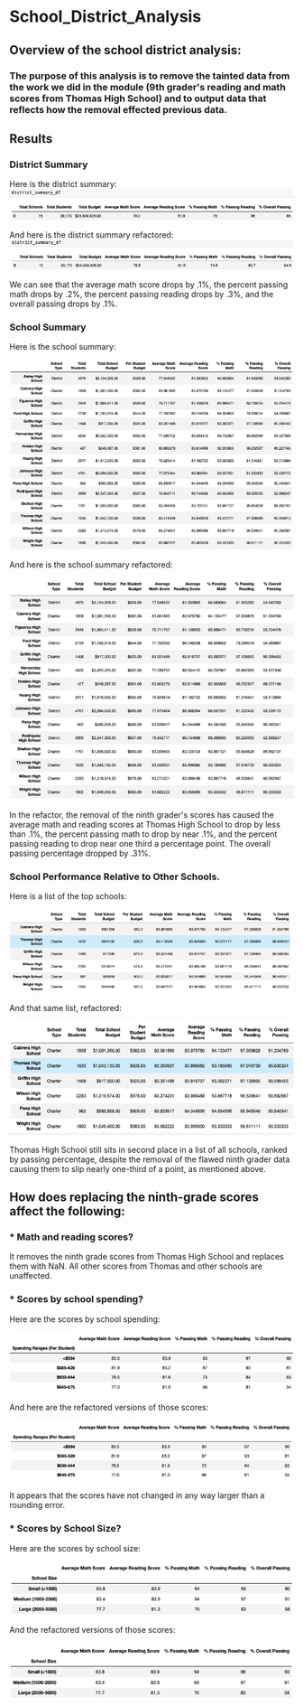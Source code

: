 # School_District_Analysis

## Overview of the school district analysis:

### The purpose of this analysis is to remove the tainted data from the work we did in the module (9th grader's reading and math scores from Thomas High School) and to output data that reflects how the removal effected previous data.

## Results

### District Summary

Here is the district summary:
![image_name](https://github.com/PirateSuit/School_District_Analysis/blob/main/results_photos/district_summary.png)

And here is the district summary refactored:
![image_name](https://github.com/PirateSuit/School_District_Analysis/blob/main/results_photos/district_summary_refactored.png)

We can see that the average math score drops by .1%, the percent passing math drops by .2%, the percent passing reading drops by .3%, and the overall passing drops by .1%.

### School Summary

Here is the school summary:

![image_name](https://github.com/PirateSuit/School_District_Analysis/blob/main/results_photos/school_summary.png)

And here is the school summary refactored:

![image_name](https://github.com/PirateSuit/School_District_Analysis/blob/main/results_photos/school_summary_refactored.png)

In the refactor, the removal of the ninth grader's scores has caused the average math and reading scores at Thomas High School to drop by less than .1%, the percent passing math to drop by near .1%, and the percent passing reading to drop near one third a percentage point. The overall passing percentage dropped by .31%.

### School Performance Relative to Other Schools.

Here is a list of the top schools:

![image_name](https://github.com/PirateSuit/School_District_Analysis/blob/main/results_photos/top_schools.png)

And that same list, refactored:

![image_name](https://github.com/PirateSuit/School_District_Analysis/blob/main/results_photos/top_schools_refactored.png)

Thomas High School still sits in second place in a list of all schools, ranked by passing percentage, despite the removal of the flawed ninth grader data causing them to slip nearly one-third of a point, as mentioned above.

## How does replacing the ninth-grade scores affect the following:

  ### * Math and reading scores?
  
   It removes the ninth grade scores from Thomas High School and replaces them with NaN. All other scores from Thomas and other schools are unaffected.
    
  ### * Scores by school spending?
    
  Here are the scores by school spending:
   
   ![image](https://github.com/PirateSuit/School_District_Analysis/blob/main/results_photos/scores_by_spending.png)
  
  And here are the refactored versions of those scores:
  
   ![image](https://github.com/PirateSuit/School_District_Analysis/blob/main/results_photos/scores_by_spending_refactored.png)
   
  It appears that the scores have not changed in any way larger than a rounding error.
  
  ### * Scores by School Size?
  
   Here are the scores by school size:
   
   ![image](https://github.com/PirateSuit/School_District_Analysis/blob/main/results_photos/scores_by_school_size.png)
   
   And the refactored versions of those scores:
   
   ![image](https://github.com/PirateSuit/School_District_Analysis/blob/main/results_photos/scores_by_school_size_refactored.png)
   
   
   

